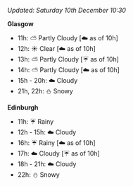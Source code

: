 *Updated: Saturday 10th December 10:30*

**Glasgow**

* 11h: :partly_sunny: Partly Cloudy [:cloud: as of 10h]
* 12h: :sunny: Clear [:cloud: as of 10h]
* 13h: :partly_sunny: Partly Cloudy [:umbrella: as of 10h]
* 14h: :partly_sunny: Partly Cloudy [:cloud: as of 10h]
* 15h - 20h: :cloud: Cloudy
* 21h, 22h: :snowman: Snowy

**Edinburgh**

* 11h: :umbrella: Rainy
* 12h - 15h: :cloud: Cloudy
* 16h: :umbrella: Rainy [:cloud: as of 10h]
* 17h: :cloud: Cloudy [:umbrella: as of 10h]
* 18h - 21h: :cloud: Cloudy
* 22h: :snowman: Snowy
